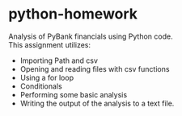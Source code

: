 # python-homework  
Analysis of PyBank financials using Python code.  
This assignment utilizes:
* Importing Path and csv
* Opening and reading files with csv functions 
* Using a for loop 
* Conditionals
* Performing some basic analysis
* Writing the output of the analysis to a text file.  